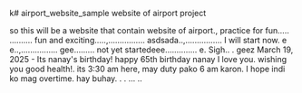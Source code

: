 k# airport_website_sample
website of airport project

so this will be a website that contain website of airport., practice for fun.....
..........
fun and exciting.....,................
asdsada..,................
I will start now. e e..,................
gee.........
not yet startedeee..............
e.
Sigh..
.
geez
March 19, 2025 - Its nanay's birthday! happy 65th birthday nanay I love you. wishing you good health!. its 3:30 am here, may duty pako 6 am karon. I hope indi ko mag overtime. hay buhay. . .
...
..
